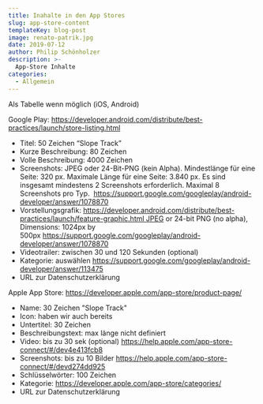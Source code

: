```yaml
---
title: Inahalte in den App Stores
slug: app-store-content
templateKey: blog-post
image: renato-patrik.jpg
date: 2019-07-12
author: Philip Schönholzer
description: >-
  App-Store Inhalte
categories:
  - Allgemein
---
```


Als Tabelle wenn möglich (iOS, Android)

Google Play: https://developer.android.com/distribute/best-practices/launch/store-listing.html

- Titel: 50 Zeichen “Slope Track”
- Kurze Beschreibung: 80 Zeichen
- Volle Beschreibung: 4000 Zeichen
- Screenshots: JPEG oder 24-Bit-PNG (kein Alpha). Mindestlänge für eine Seite: 320 px. Maximale Länge für eine Seite: 3.840 px. Es sind insgesamt mindestens 2 Screenshots erforderlich. Maximal 8 Screenshots pro Typ.  https://support.google.com/googleplay/android-developer/answer/1078870
- Vorstellungsgrafik: https://developer.android.com/distribute/best-practices/launch/feature-graphic.html JPEG or 24-bit PNG (no alpha), Dimensions: 1024px by 500px https://support.google.com/googleplay/android-developer/answer/1078870
- Videotrailer: zwischen 30 und 120 Sekunden (optional)
- Kategorie: auswählen https://support.google.com/googleplay/android-developer/answer/113475
- URL zur Datenschutzerklärung

Apple App Store: https://developer.apple.com/app-store/product-page/

- Name: 30 Zeichen "Slope Track"
- Icon: haben wir auch bereits
- Untertitel: 30 Zeichen
- Beschreibungstext: max länge nicht definiert
- Video: bis zu 30 sek (optional) https://help.apple.com/app-store-connect/#/dev4e413fcb8
- Screenshots: bis zu 10 Bilder https://help.apple.com/app-store-connect/#/devd274dd925
- Schlüsselwörter: 100 Zeichen
- Kategorie: https://developer.apple.com/app-store/categories/
- URL zur Datenschutzerklärung
